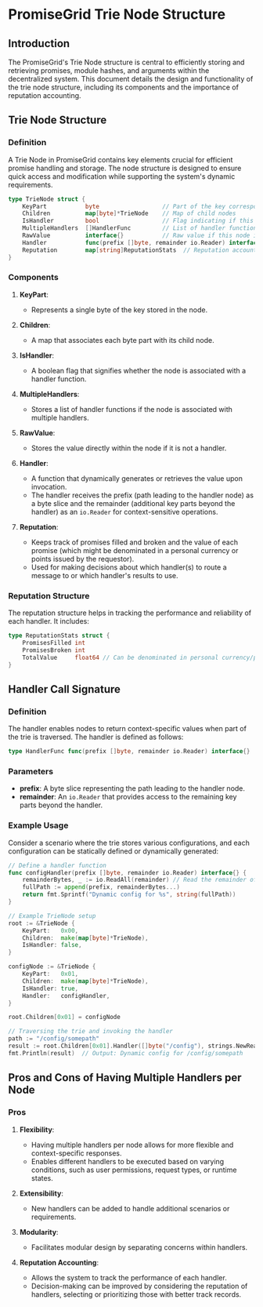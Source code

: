 # PromiseGrid Trie Node Structure

## Introduction

The PromiseGrid's Trie Node structure is central to efficiently storing and retrieving promises, module hashes, and arguments within the decentralized system. This document details the design and functionality of the trie node structure, including its components and the importance of reputation accounting.

## Trie Node Structure

### Definition

A Trie Node in PromiseGrid contains key elements crucial for efficient promise handling and storage. The node structure is designed to ensure quick access and modification while supporting the system's dynamic requirements.

```go
type TrieNode struct {
    KeyPart           byte                  // Part of the key corresponding to this node
    Children          map[byte]*TrieNode    // Map of child nodes
    IsHandler         bool                  // Flag indicating if this node is a handler
    MultipleHandlers  []HandlerFunc         // List of handler functions if this node has multiple handlers
    RawValue          interface{}           // Raw value if this node is not a handler
    Handler           func(prefix []byte, remainder io.Reader) interface{}  // Handler function if this node is a handler
    Reputation        map[string]ReputationStats  // Reputation accounting for handlers
}
```

### Components

1. **KeyPart**:
    - Represents a single byte of the key stored in the node.

2. **Children**:
    - A map that associates each byte part with its child node.

3. **IsHandler**:
    - A boolean flag that signifies whether the node is associated with a handler function.

4. **MultipleHandlers**:
    - Stores a list of handler functions if the node is associated with multiple handlers.

5. **RawValue**:
    - Stores the value directly within the node if it is not a handler.

6. **Handler**:
    - A function that dynamically generates or retrieves the value upon invocation.
    - The handler receives the prefix (path leading to the handler node) as a byte slice and the remainder (additional key parts beyond the handler) as an `io.Reader` for context-sensitive operations.

7. **Reputation**:
    - Keeps track of promises filled and broken and the value of each promise (which might be denominated in a personal currency or points issued by the requestor).
    - Used for making decisions about which handler(s) to route a message to or which handler's results to use.

### Reputation Structure

The reputation structure helps in tracking the performance and reliability of each handler. It includes:

```go
type ReputationStats struct {
    PromisesFilled int
    PromisesBroken int
    TotalValue     float64 // Can be denominated in personal currency/points issued by the requestor
}
```

## Handler Call Signature

### Definition

The handler enables nodes to return context-specific values when part of the trie is traversed. The handler is defined as follows:

```go
type HandlerFunc func(prefix []byte, remainder io.Reader) interface{}
```

### Parameters

- **prefix**: A byte slice representing the path leading to the handler node.
- **remainder**: An `io.Reader` that provides access to the remaining key parts beyond the handler.

### Example Usage

Consider a scenario where the trie stores various configurations, and each configuration can be statically defined or dynamically generated:

```go
// Define a handler function
func configHandler(prefix []byte, remainder io.Reader) interface{} {
    remainderBytes, _ := io.ReadAll(remainder) // Read the remainder of the path
    fullPath := append(prefix, remainderBytes...)
    return fmt.Sprintf("Dynamic config for %s", string(fullPath))
}

// Example TrieNode setup
root := &TrieNode {
    KeyPart:   0x00,
    Children:  make(map[byte]*TrieNode),
    IsHandler: false,
}

configNode := &TrieNode {
    KeyPart:   0x01,
    Children:  make(map[byte]*TrieNode),
    IsHandler: true,
    Handler:   configHandler,
}

root.Children[0x01] = configNode

// Traversing the trie and invoking the handler
path := "/config/somepath"
result := root.Children[0x01].Handler([]byte("/config"), strings.NewReader("somepath"))
fmt.Println(result)  // Output: Dynamic config for /config/somepath
```

## Pros and Cons of Having Multiple Handlers per Node

### Pros

1. **Flexibility**:
    - Having multiple handlers per node allows for more flexible and context-specific responses.
    - Enables different handlers to be executed based on varying conditions, such as user permissions, request types, or runtime states.

2. **Extensibility**:
    - New handlers can be added to handle additional scenarios or requirements.

3. **Modularity**:
    - Facilitates modular design by separating concerns within handlers.

4. **Reputation Accounting**:
    - Allows the system to track the performance of each handler.
    - Decision-making can be improved by considering the reputation of handlers, selecting or prioritizing those with better track records.


